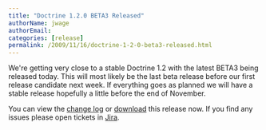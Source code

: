 ```yaml
---
title: "Doctrine 1.2.0 BETA3 Released"
authorName: jwage
authorEmail:
categories: [release]
permalink: /2009/11/16/doctrine-1-2-0-beta3-released.html
---
```

We're getting very close to a stable Doctrine 1.2 with the latest BETA3
being released today. This will most likely be the last beta release
before our first release candidate next week. If everything goes as
planned we will have a stable release hopefully a little before the end
of November.

You can view the [change
log](http://www.doctrine-project.org/change_log/1_2_0_BETA3) or
[download](http://www.doctrine-project.org/download#1_2) this release
now. If you find any issues please open tickets in
[Jira](http://www.doctrine-project.org/jira).
